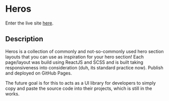# Heros

Enter the live site [here](https://jonkohjj.github.io/hero-section-layouts/).

## Description

Heros is a collection of commonly and not-so-commonly used hero section layouts that you can use as inspiration for your hero section! Each page/layout was build using ReactJS and SCSS and is built taking responsiveness into consideration (duh, its standard practice now). Publish and deployed on GitHub Pages. 

The future goal is for this to acts as a UI library for developers to simply copy and paste the source code into their projects, which is still in the works. 
